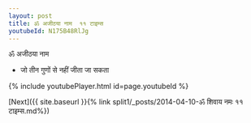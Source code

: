 ```yaml
---
layout: post
title: ॐ अजीठया नाम  ११ टाइम्स
youtubeId: N175B48RlJg
---
```

 
 
 ॐ अजीठया नाम   
 
 -  जो तीन गुणों से नहीं जीता जा सकता 
 
  
 
  
 
 
 
 
 
 


{% include youtubePlayer.html id=page.youtubeId %}
 
[Next]({{ site.baseurl }}{% link  split1/_posts/2014-04-10-ॐ शिवाय नमः ११ टाइम्स.md%})
 
